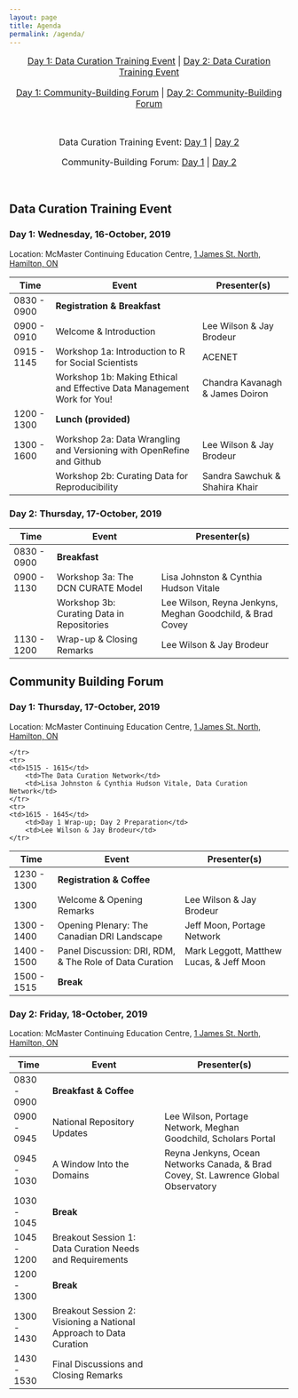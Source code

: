 ```yaml
---
layout: page
title: Agenda
permalink: /agenda/
---
```


<p style="text-align:center; font-size:1.15em;"><a href="#day-1">Day 1: Data Curation Training Event</a> |
<a href="#day-2">Day 2: Data Curation Training Event</a></p>
<p style="text-align:center; font-size:1.15em;"><a href="#day-2a">Day 1: Community-Building Forum</a> |
<a href="#day-3">Day 2: Community-Building Forum</a></p>
<br />

<p style="text-align:center; font-size:1.15em;">Data Curation Training Event: <a href="#day-1">Day 1</a> |
<a href="#day-2">Day 2</a></p>
<p style="text-align:center; font-size:1.15em;">Community-Building Forum:   <a href="#day-2a">Day 1</a> |
<a href="#day-3">Day 2</a></p>
<br />

## Data Curation Training Event

<h3 id="day-1">Day 1: Wednesday, 16-October, 2019</h3>

<p class="post-meta">Location: McMaster Continuing Education Centre, <a href="https://goo.gl/maps/5kK3S6DEB4SJ8SYV8">1 James St. North, Hamilton, ON</a></p>

<table class="one">
  <thead>
    <tr>
	<th class="time">Time</th>
	<th class="session">Event</th>
	<th class="name">Presenter(s)</th>
    </tr>
  </thead>	
<tbody>
    <tr>
	<td>0830 - 0900</td>
	<td><strong>Registration & Breakfast</strong></td>
	    <td></td>
    </tr>
    <tr>
        <td>0900 - 0910</td>
        <td>Welcome & Introduction</td>
	<td>Lee Wilson & Jay Brodeur</td>
    </tr>
    <tr>
    	<td>0915 - 1145</td>
    	<td>Workshop 1a: Introduction to R for Social Scientists</td>
    	<td>ACENET</td>
    </tr>
    <tr>
    	<td></td>
    	<td>Workshop 1b: Making Ethical and Effective Data Management Work for You!</td>
    	<td>Chandra Kavanagh & James Doiron</td>
    </tr>
    <tr>
	 <td>1200 - 1300</td>
	 <td><strong>Lunch (provided)</strong></td>
	    <td></td>
    </tr>
    <tr>	
	<td>1300 - 1600</td>
    	<td>Workshop 2a: Data Wrangling and Versioning with OpenRefine and Github</td>
    	<td>Lee Wilson & Jay Brodeur</td>
    </tr>
    <tr>	
	<td></td>
    	<td>Workshop 2b: Curating Data for Reproducibility</td>
    	<td>Sandra Sawchuk & Shahira Khair</td>
    </tr>
</tbody>
</table>
    
    
<h3 id="day-2">Day 2: Thursday, 17-October, 2019</h3>


<table class="one">
  <thead>
    <tr>
	<th class="time">Time</th>
	<th class="session">Event</th>
	<th class="name">Presenter(s)</th>
    </tr>
  </thead>	
<tbody>
    <tr>
	<td>0830 - 0900</td>
	<td><strong>Breakfast</strong></td>
	    <td></td>
    </tr>
    <tr>
    	<td>0900 - 1130</td>
    	<td>Workshop 3a: The DCN CURATE Model</td>
    	<td>Lisa Johnston & Cynthia Hudson Vitale</td>
    </tr>
    <tr>
    	<td></td>
    	<td>Workshop 3b: Curating Data in Repositories</td>
    	<td>Lee Wilson, Reyna Jenkyns, Meghan Goodchild, & Brad Covey</td>
    </tr>
    <tr>
	 <td>1130 - 1200</td>
	 <td>Wrap-up & Closing Remarks</td>
    	 <td>Lee Wilson & Jay Brodeur</td>
    </tr>
</tbody>
</table>


## <a name="community-building-forum"></a> Community Building Forum

<h3 id="day-2a">Day 1: Thursday, 17-October, 2019</h3>
<p class="post-meta">Location: McMaster Continuing Education Centre, <a href="https://goo.gl/maps/5kK3S6DEB4SJ8SYV8">1 James St. North, Hamilton, ON</a></p>

<table class="one">
  <thead>
   <tr>
	<th class="time">Time</th>
	<th class="session">Event</th>
	<th class="name">Presenter(s)</th>
    </tr>
  </thead>	
<tbody>
    <tr>
	<td>1230 - 1300</td>
	<td><strong>Registration & Coffee</strong></td>
	    <td></td>
    </tr>
    <tr>
        <td>1300</td>
        <td>Welcome & Opening Remarks</td>
	<td>Lee Wilson & Jay Brodeur</td>
    </tr>
    <tr>
    	<td>1300 - 1400</td>
    	<td>Opening Plenary: The Canadian DRI Landscape</td>
    	<td>Jeff Moon, Portage Network</td>
    </tr>
    <tr>
    	<td>1400 - 1500</td>
    	<td>Panel Discussion: DRI, RDM, & The Role of Data Curation</td>
    	<td>Mark Leggott, Matthew Lucas, & Jeff Moon</td>
    </tr>
    <tr>
	 <td>1500 - 1515</td>
	 <td><strong>Break</strong></td>
	    <td></td>
	    
    </tr>
    <tr>	
	<td>1515 - 1615</td>
    	<td>The Data Curation Network</td>
    	<td>Lisa Johnston & Cynthia Hudson Vitale, Data Curation Network</td>
    </tr>
    <tr>	
	<td>1615 - 1645</td>
    	<td>Day 1 Wrap-up; Day 2 Preparation</td>
    	<td>Lee Wilson & Jay Brodeur</td>
    </tr>
</tbody>
</table>


<h3 id="day-3">Day 2: Friday, 18-October, 2019</h3>
<p class="post-meta">Location: McMaster Continuing Education Centre, <a href="https://goo.gl/maps/5kK3S6DEB4SJ8SYV8">1 James St. North, Hamilton, ON</a></p>

<table class="one">
  <thead>
    <tr>
	<th class="time">Time</th>
	<th class="session">Event</th>
	<th class="name">Presenter(s)</th>
    </tr>
  </thead>	
  <tbody>
    <tr>
	<td>0830 - 0900</td>
	<td ><strong>Breakfast & Coffee</strong></td>
	    <td></td>
    </tr>
    <tr>
        <td>0900 - 0945</td>
        <td>National Repository Updates</td>
	<td>Lee Wilson, Portage Network, Meghan Goodchild, Scholars Portal</td>
    </tr>
    <tr>
    	<td>0945 - 1030</td>
    	<td>A Window Into the Domains</td>
    	<td>Reyna Jenkyns, Ocean Networks Canada, & Brad Covey, St. Lawrence Global Observatory</td>
    </tr>
    <tr>
	 <td>1030 - 1045</td>
	 <td><strong>Break</strong></td>
	    <td></td>
    </tr>
    <tr>
    	<td>1045 - 1200</td>
    	<td>Breakout Session 1: Data Curation Needs and Requirements</td>
    	<td></td>
    </tr>	
    <tr>	
	<td>1200 - 1300</td>
	<td><strong>Break</strong></td>
	    <td></td>
    </tr>
    <tr>	
	<td>1300 - 1430</td>
    	<td>Breakout Session 2: Visioning a National Approach to Data Curation</td>
    	<td></td>
    </tr>
    <tr>	
	<td>1430 - 1530</td>
    	<td>Final Discussions and Closing Remarks</td>
    	<td></td>
    </tr>
  </tbody>
</table>

